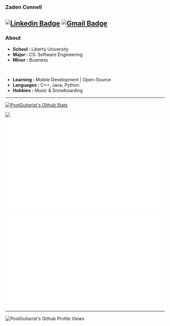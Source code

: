 ### Zaden Connell 
[![Linkedin Badge](https://img.shields.io/badge/-Zaden%20Connell-blue?style=flat-square&logo=Linkedin&logoColor=white&link=https://www.linkedin.com/in/zaden-connell//)](https://www.linkedin.com/in/zaden-connell/) [![Gmail Badge](https://img.shields.io/badge/-zaden.connell@gmail.com-c14438?style=flat-square&logo=Gmail&logoColor=white&link=mailto:zaden.connell@gmail.com)](mailto:zaden.connell@gmail.com)
---------------------------------------------------------------------------------------------------------------------------------------------------------------------------------
### About

-  **School :** Liberty University
-  **Major :** CS: Software Engineering
-  **Minor :** Business
<br />

-  **Learning :** Mobile Development | Open-Source 	
-  **Languages :** C++, Java, Python
-  **Hobbies :** Music & Snowboarding

---------------------------------------------------------------------------------------------------------------------------------------------------------------------------------

[![PostGuitarist's Github Stats](https://github-readme-stats.vercel.app/api?username=postguitarist&show_icons=true)](https://github-readme-stats.vercel.app/api?username=postguitarist&show_icons=true)

![](https://activity-graph.herokuapp.com/graph?username=postguitarist&theme=redical)
![](https://github.com/postguitarist/postguitarist/blob/master/generated/overview.svg)
![](https://github.com/postguitarist/postguitarist/blob/master/generated/languages.svg)

---------------------------------------------------------------------------------------------------------------------------------------------------------------------------------

![PostGuitarist's Github Profile Views](https://komarev.com/ghpvc/?username=postguitarist&color=blue)  
